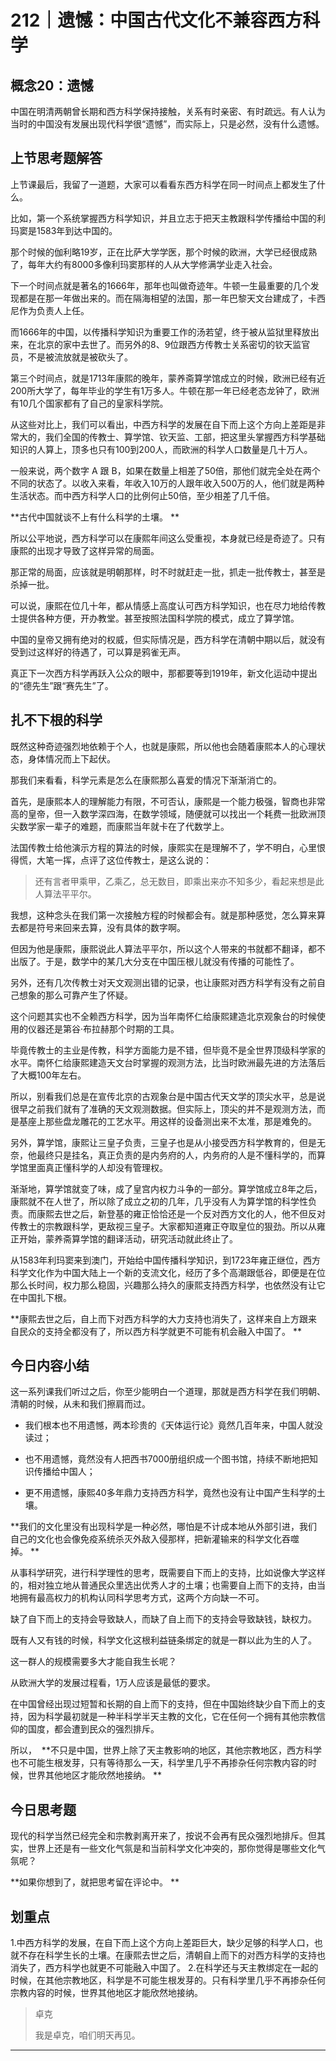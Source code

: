 # 212｜遗憾：中国古代文化不兼容西方科学

## 概念20：遗憾

中国在明清两朝曾长期和西方科学保持接触，关系有时亲密、有时疏远。有人认为当时的中国没有发展出现代科学很“遗憾”，而实际上，只是必然，没有什么遗憾。

## 上节思考题解答

上节课最后，我留了一道题，大家可以看看东西方科学在同一时间点上都发生了什么。

比如，第一个系统掌握西方科学知识，并且立志于把天主教跟科学传播给中国的利玛窦是1583年到达中国的。

那个时候的伽利略19岁，正在比萨大学学医，那个时候的欧洲，大学已经很成熟了，每年大约有8000多像利玛窦那样的人从大学修满学业走入社会。

下一个时间点就是著名的1666年，那年也叫做奇迹年。牛顿一生最重要的几个发现都是在那一年做出来的。而在隔海相望的法国，那一年巴黎天文台建成了，卡西尼作为负责人上任。

而1666年的中国，以传播科学知识为重要工作的汤若望，终于被从监狱里释放出来，在北京的家中去世了。而另外的8、9位跟西方传教士关系密切的钦天监官员，不是被流放就是被砍头了。

第三个时间点，就是1713年康熙的晚年，蒙养斋算学馆成立的时候，欧洲已经有近200所大学了，每年毕业的学生有1万多人。牛顿在那一年已经老态龙钟了，欧洲有10几个国家都有了自己的皇家科学院。

从这些对比上，我们可以看出，中西方科学的发展在自下而上这个方向上差距是非常大的，我们全国的传教士、算学馆、钦天监、工部，把这里头掌握西方科学基础知识的人算上，顶多也只有100到200人，而欧洲的科学人口数量是几十万人。

一般来说，两个数字 A 跟 B，如果在数量上相差了50倍，那他们就完全处在两个不同的状态了。以收入来看，年收入10万的人跟年收入500万的人，他们就是两种生活状态。而中西方科学人口的比例何止50倍，至少相差了几千倍。

 **古代中国就谈不上有什么科学的土壤。 **

所以公平地说，西方科学可以在康熙年间这么受重视，本身就已经是奇迹了。只有康熙的出现才导致了这样异常的局面。

那正常的局面，应该就是明朝那样，时不时就赶走一批，抓走一批传教士，甚至是杀掉一批。

可以说，康熙在位几十年，都从情感上高度认可西方科学知识，也在尽力地给传教士提供各种方便，开办教堂。甚至按照法国科学院的模式，成立了算学馆。

中国的皇帝又拥有绝对的权威，但实际情况是，西方科学在清朝中期以后，就没有受到过这样好的待遇了，可以算是鸦雀无声。

真正下一次西方科学再跃入公众的眼中，那都要等到1919年，新文化运动中提出的“德先生”跟“赛先生”了。

## 扎不下根的科学

既然这种奇迹强烈地依赖于个人，也就是康熙，所以他也会随着康熙本人的心理状态，身体情况而上下起伏。

那我们来看看，科学元素是怎么在康熙那么喜爱的情况下渐渐消亡的。

首先，是康熙本人的理解能力有限，不可否认，康熙是一个能力极强，智商也非常高的皇帝，但一入数学深四海，在数学领域，随便就可以找出一个耗费一批欧洲顶尖数学家一辈子的难题，而康熙当年就卡在了代数学上。

法国传教士给他演示方程的算法的时候，康熙实在是理解不了，学不明白，心里恨得慌，大笔一挥，点评了这位传教士，是这么说的：

> 还有言者甲乘甲，乙乘乙，总无数目，即乘出来亦不知多少，看起来想是此人算法平平尔。

我想，这种念头在我们第一次接触方程的时候都会有。就是那种感觉，怎么算来算去都是符号来回来去算，没有具体的数字啊。

但因为他是康熙，康熙说此人算法平平尔，所以这个人带来的书就都不翻译，都不出版了。于是，数学中的某几大分支在中国压根儿就没有传播的可能性了。

另外，还有几次传教士对天文观测出错的记录，也让康熙对西方科学有没有之前自己想象的那么可靠产生了怀疑。

这个问题其实也不全赖西方科学，因为当年南怀仁给康熙建造北京观象台的时候使用的仪器还是第谷·布拉赫那个时期的工具。

毕竟传教士的主业是传教，科学方面能力是不错，但毕竟不是全世界顶级科学家的水平。南怀仁给康熙建造天文台时掌握的观测方法，比当时欧洲最先进的方法落后了大概100年左右。

所以，别看我们总是在宣传北京的古观象台是中国古代天文学的顶尖水平，总是说很早之前我们就有了准确的天文观测数据。但实际上，顶尖的并不是观测方法，而是基座上那些盘龙雕花的工艺水平。用这样的设备测出来不太准，那是难免的。

另外，算学馆，康熙让三皇子负责，三皇子也是从小接受西方科学教育的，但是无奈，他最终只是挂名，真正负责的是内务府的人，内务府的人是不懂科学的，而算学馆里面真正懂科学的人却没有管理权。

渐渐地，算学馆就变了味，成了皇宫内权力斗争的一部分。算学馆成立8年之后，康熙就不在人世了，所以除了成立之初的几年，几乎没有人为算学馆的科学性负责。而康熙去世之后，新登基的雍正恰恰还是一个反对西方文化的人，他不但反对传教士的宗教跟科学，更敌视三皇子。大家都知道雍正夺取皇位的狠劲。所以从雍正开始，蒙养斋算学馆的翻译活动，研究活动就此终止了。

从1583年利玛窦来到澳门，开始给中国传播科学知识，到1723年雍正继位，西方科学文化作为中国大陆上一个新的支流文化，经历了多个高潮跟低谷，即便是在位那么长时间，权力那么稳固，兴趣那么持久的康熙支持西方科学，也依然没有让它在中国扎下根。

 **康熙去世之后，自上而下对西方科学的大力支持也消失了，这样来自上方跟来自民众的支持全都没有了，所以西方科学就更不可能有机会融入中国了。 **

## 今日内容小结

这一系列课我们听过之后，你至少能明白一个道理，那就是西方科学在我们明朝、清朝的时候，从未和我们擦肩而过。

* 我们根本也不用遗憾，两本珍贵的《天体运行论》竟然几百年来，中国人就没读过；

* 也不用遗憾，竟然没有人把西书7000册组织成一个图书馆，持续不断地把知识传播给中国人；

* 更不用遗憾，康熙40多年鼎力支持西方科学，竟然也没有让中国产生科学的土壤。

 **我们的文化里没有出现科学是一种必然，哪怕是不计成本地从外部引进，我们自己的文化也会像免疫系统杀灭外敌入侵那样，把新灌输来的科学文化吞噬掉。 **

从事科学研究，进行科学理性的思考，既需要自下而上的支持，比如说像大学这样的，相对独立地从普通民众里选出优秀人才的土壤；也需要自上而下的支持，由当地拥有最高权力的机构认同科学思考方式，这两个方向缺一不可。

缺了自下而上的支持会导致缺人，而缺了自上而下的支持会导致缺钱，缺权力。

既有人又有钱的时候，科学文化这根利益链条绑定的就是一群以此为生的人了。

这一群人的规模需要多大才能自我生长呢？

从欧洲大学的发展过程看，1万人应该是最低的要求。

在中国曾经出现过短暂和长期的自上而下的支持，但在中国始终缺少自下而上的支持，因为科学最初就是一种半科学半天主教的文化，它在任何一个拥有其他宗教信仰的国度，都会遭到民众的强烈排斥。

所以，  **不只是中国，世界上除了天主教影响的地区，其他宗教地区，西方科学也不可能生根发芽，只有等待那么一天，科学里几乎不再掺杂任何宗教内容的时候，世界其他地区才能欣然地接纳。 **

## 今日思考题

现代的科学当然已经完全和宗教剥离开来了，按说不会再有民众强烈地排斥。但其实，世界上还是有一些文化气氛是和当前科学文化冲突的，那你觉得是哪些文化气氛呢？

 **如果你想到了，就把思考留在评论中。 **

## 划重点

1.中西方科学的发展，在自下而上这个方向上差距巨大，缺少足够的科学人口，也就不存在科学生长的土壤。在康熙去世之后，清朝自上而下的对西方科学的支持也消失了，西方科学也就更不可能融入中国了。
2.在科学还与天主教绑定在一起的时候，在其他宗教地区，科学是不可能生根发芽的。只有科学里几乎不再掺杂任何宗教内容的时候，世界其他地区才能欣然地接纳。

> 卓克
> 
> 我是卓克，咱们明天再见。

---
